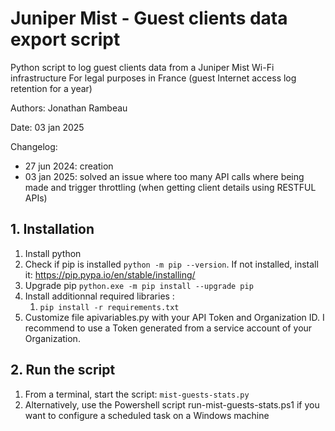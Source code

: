 # Juniper Mist - Guest clients data export script

Python script to log guest clients data from a Juniper Mist Wi-Fi infrastructure
For legal purposes in France (guest Internet access log retention for a year)

Authors: Jonathan Rambeau

Date: 03 jan 2025

Changelog:
- 27 jun 2024: creation
- 03 jan 2025: solved an issue where too many API calls where being made and trigger throttling (when getting client details using RESTFUL APIs) 

## 1. Installation

1. Install python
2. Check if pip is installed ``` python -m pip --version ```. If not installed, install it: https://pip.pypa.io/en/stable/installing/
3. Upgrade pip ``` python.exe -m pip install --upgrade pip ```
4. Install additionnal required libraries :
    1. ```pip install -r requirements.txt```
5. Customize file apivariables.py with your API Token and Organization ID. I recommend to use a Token generated from a service account of your Organization.

## 2. Run the script

1. From a terminal, start the script: ``` mist-guests-stats.py ```
2. Alternatively, use the Powershell script run-mist-guests-stats.ps1 if you want to configure a scheduled task on a Windows machine
